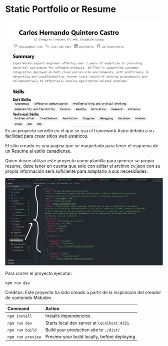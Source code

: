# Static Portfolio or Resume
![alt text](image.png)
Es un proyecto sencillo en el que se usa el framework Astro debido a su facilidad para crear sitios web estáticos.

El sitio creado es una pagina que se maquetado para tener el esquema de un Resume al estilo canadiense.

Quien desee utilizar este proyecto como plantilla para generar su propio resume, debe tener en cuenta que solo con editar el archivo cv.json con su propia información será suficiente para adaptarlo a sus necesidades.

![alt text](<Pasted image 20240215120327.png>)

Para correr el proyecto ejecutar: 
```
npm run dev
```



Créditos: Este proyecto ha sido creado a partir de la inspiración del creador de contenido Midudev


| Command                   | Action                                           |
| :------------------------ | :----------------------------------------------- |
| `npm install`             | Installs dependencies                            |
| `npm run dev`             | Starts local dev server at `localhost:4321`      |
| `npm run build`           | Build your production site to `./dist/`          |
| `npm run preview`         | Preview your build locally, before deploying     |



